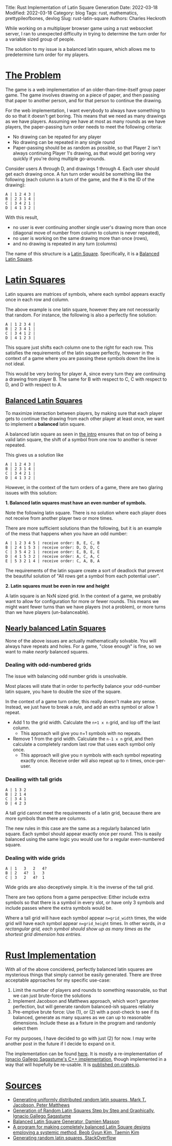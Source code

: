 Title: Rust Implementation of Latin Square Generation
Date: 2022-03-18
Modified: 2022-03-18
Category: blog
Tags: rust, mathematics, prettypileofbones, devlog
Slug: rust-latin-square
Authors: Charles Heckroth

While working on a multiplayer browser game using a rust websocket server, I ran to unexpected difficulty in trying to determine the turn order for a variable sized group of people.

The solution to my issue is a balanced latin square, which allows me to predetermine turn order for my players.

# [The Problem](#the-problem)

The game is a web implementation of an older-than-time-itself group paper game. The game involves drawing on a piece of paper, and then passing that paper to another person, and for that person to continue the drawing.

For the web implementation, I want everybody to always have something to do so that it doesn't get boring. This means that we need as many drawings as we have players. Assuming we have at most as many rounds as we have players, the paper-passing turn order needs to meet the following criteria:

- No drawing can be repated for any player
- No drawing can be repeated in any single round
- Paper-passing should be as random as possible, so that Player 2 isn't always continuing Player 1's drawing, as that would get boring very quickly if you're doing multiple go-arounds.

Consider users A through D, and drawings 1 through 4. Each user should get each drawing once. A fun turn order would be something like the following (each column is a turn of the game, and the # is the ID of the drawing):

```
A | 1 2 4 3 |
B | 2 3 1 4 |
C | 3 4 2 1 |
D | 4 1 3 2 |
```

With this result,

- no user is ever continuing another single user's drawing more than once (diagonal move of number from column to column is never repeated),
- no user is working on the same drawing more than once (rows),
- and no drawing is repeated in any turn (columns)

The name of this structure is a [Latin Square](#latin-squares). Specifically, it is a [Balanced Latin Square](#balanced-latin-squares).

# [Latin Squares](#latin-squares)

Latin squares are matrices of symbols, where each symbol appears exactly once in each row and column.

The above example is one latin square, however they are not necessarily that random. For instance, the following is also a perfectly fine solution:

```
A | 1 2 3 4 |
B | 2 3 4 1 |
C | 3 4 1 2 |
D | 4 1 2 3 |
```

This square just shifts each column one to the right for each row. This satisfies the requirements of the latin square perfectly, however in the context of a game where you are passing these symbols down the line is not ideal.

This would be very boring for player A, since every turn they are continuing a drawing from player B. The same for B with respect to C, C with respect to D, and D with respect to A.


## [Balanced Latin Squares](#balanced-latin-squares)

To maximize interaction between players, by making sure that each player gets to continue the drawing from each other player at least once, we want to implement a **balanced** latin square.

A balanced latin square as seen in [the intro](#the-problem) ensures that on top of being a valid latin square, the shift of a symbol from one row to another is never repeated.

This gives us a solution like

```
A | 1 2 4 3 |
B | 2 3 1 4 |
C | 3 4 2 1 |
D | 4 1 3 2 |
```

However, in the context of the turn orders of a game, there are two glaring issues with this solution:

**1. Balanced latin squares must have an even number of symbols.**

Note the following latin square. There is no solution where each player does not receive from another player two or more times.

There are more sufficient solutions than the following, but it is an example of the mess that happens when you have an odd number:

```
A | 1 2 3 4 5 | receive order: B, E, C, B
B | 2 4 1 5 3 | receive order: D, D, D, C
C | 3 5 4 2 1 | receive order: E, B, E, E
D | 4 1 5 3 2 | receive order: A, C, A, C
E | 5 3 2 1 4 | receive order: C, A, B, A
```

The requirements of the latin square create a sort of deadlock that prevent the beautiful solution of "All rows get a symbol from each potential user".

**2. Latin squares must be even in row and height**

A latin square is an NxN sized grid. In the context of a game, we probably want to allow for configuration for more or fewer rounds.
This means we might want fewer turns than we have players (not a problem), or more turns than we have players (un-balanceable).

## [Nearly balanced Latin Squares](#nearly-balanced-latin-squares)

None of the above issues are actually mathematically solvable. You will always have repeats and holes. For a game, "close enough" is fine, so we want to make *nearly* balanced squares.

### Dealing with odd-numbered grids

The issue with balancing odd number grids is unsolvable.

Most places will state that in order to perfectly balance your odd-number latin square, you have to double the size of the square.

In the context of a game turn order, this really doesn't make any sense. Instead, we just have to break a rule, and add an extra symbol or allow 1 repeat.

- Add 1 to the grid width. Calculate  the `n+1 x n` grid, and lop off the last column.
  - This approach will give you n+1 symbols with no repeats.
- Remove 1 from the grid width. Calculate the `n-1 x n` grid, and then calculate a completely random last row that uses each symbol only once.
  - This approach will give you n symbols with each symbol repeating exactly once. Receive order will also repeat up to n times, once-per-user.

### Deailing with tall grids

```
A | 1 3 2
B | 2 1 4
C | 3 4 1
D | 4 2 3
```

A tall grid cannot meet the requirements of a latin grid, because there are more symbols than there are columns.

The new rules in this case are the same as a regularly balanced latin square. Each symbol should appear exactly once per round. This is easily balanced using the same logic you would use for a regular even-numbered square.

### Dealing with wide grids

```
A | 1   3   2   4?
B | 2   4?  1   3
C | 3   2   4?  1
```

Wide grids are also deceptively simple. It is the inverse of the tall grid.

There are two options from a game perspective: Either include extra symbols so that there is a symbol in every slot, or have only 3 symbols and include passes where the extra symbols would be.

Where a tall grid will have each symbol appear `n=grid_width` times, the wide grid will have each symbol appear `n=grid_height` times. In other words, *in a rectangular grid, each symbol should show up as many times as the shortest grid dimension has entries*.

# [Rust Implementation](#rust-implementation)

With all of the above concidered, perfectly balanced latin squares are mysterious things that simply cannot be easily generated. There are three acceptable approaches for my specific use-case:

1. Limit the number of players and rounds to something reasonable, so that we can just brute-force the solutions
2. Implement Jacobson and Matthews approach, which won't garuntee perfection, but will generate random balanced-ish squares reliably
3. Pre-emptive brute force: Use (1), or (2) with a post-check to see if its balanced, generate as many squares as we can up to reasonable dimensions. Include these as a fixture in the program and randomly select them

For my purposes, I have decided to go with just (2) for now. I may write another post in the future if I decide to expand on it.

The implementation can be found [here](https://github.com/Checkroth/combinatorial_patterns). It is mostly a re-implementation of [Ignacio Gallego Sagastume's C++ implementation](https://github.com/bluemontag/igs-lsgp/blob/master/igs-lsgp/src/jacomatt/model/IncidenceCube.java), though implemented in a way that will hopefully be re-usable. It is [published on crates.io](https://crates.io/crates/combinatorial_patterns).


# [Sources](#sources)

- [Generating uniformly distributed random latin squares, Mark T. Jacobson, Peter Matthews](https://onlinelibrary.wiley.com/doi/10.1002/(SICI)1520-6610(1996)4:6%3C405::AID-JCD3%3E3.0.CO;2-J)
- [Generation of Random Latin Squares Step by Step and Graphically, Ignacio Gallego Sagastume](http://sedici.unlp.edu.ar/bitstream/handle/10915/42155/Documento_completo.pdf?sequence=1)
- [Balanced Latin Square Generator, Damien Masson](https://cs.uwaterloo.ca/~dmasson/tools/latin_square/)
- [A program for making completely balanced Latin Square designs employing a systemic method, Beob Gyun Kim, Taemin Kim](https://www.researchgate.net/publication/262752684_A_program_for_making_completely_balanced_Latin_Square_designs_employing_a_systemic_method)
- [Generating random latin squares, StackOverflow](https://math.stackexchange.com/questions/63131/generate-random-latin-squares)
